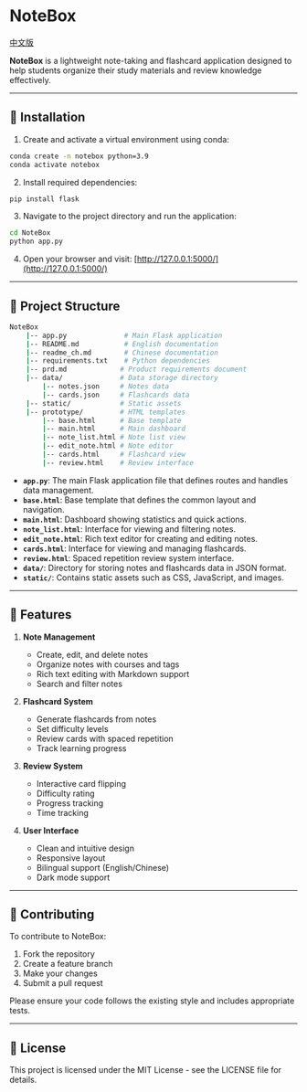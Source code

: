 # NoteBox

[中文版](readme_ch.md)

**NoteBox** is a lightweight note-taking and flashcard application designed to help students organize their study materials and review knowledge effectively.

---

## 🚀 Installation

1. Create and activate a virtual environment using conda:
```bash
conda create -n notebox python=3.9
conda activate notebox
```

2. Install required dependencies:
```bash
pip install flask
```

3. Navigate to the project directory and run the application:
```bash
cd NoteBox
python app.py
```

4. Open your browser and visit: [http://127.0.0.1:5000/](http://127.0.0.1:5000/)

---

## 📁 Project Structure

```bash
NoteBox
    |-- app.py              # Main Flask application
    |-- README.md           # English documentation
    |-- readme_ch.md        # Chinese documentation
    |-- requirements.txt    # Python dependencies
    |-- prd.md             # Product requirements document
    |-- data/              # Data storage directory
        |-- notes.json     # Notes data
        |-- cards.json     # Flashcards data
    |-- static/            # Static assets
    |-- prototype/         # HTML templates
        |-- base.html      # Base template
        |-- main.html      # Main dashboard
        |-- note_list.html # Note list view
        |-- edit_note.html # Note editor
        |-- cards.html     # Flashcard view
        |-- review.html    # Review interface
```

- **`app.py`**: The main Flask application file that defines routes and handles data management.
- **`base.html`**: Base template that defines the common layout and navigation.
- **`main.html`**: Dashboard showing statistics and quick actions.
- **`note_list.html`**: Interface for viewing and filtering notes.
- **`edit_note.html`**: Rich text editor for creating and editing notes.
- **`cards.html`**: Interface for viewing and managing flashcards.
- **`review.html`**: Spaced repetition review system interface.
- **`data/`**: Directory for storing notes and flashcards data in JSON format.
- **`static/`**: Contains static assets such as CSS, JavaScript, and images.

---

## 🎯 Features

1. **Note Management**
   - Create, edit, and delete notes
   - Organize notes with courses and tags
   - Rich text editing with Markdown support
   - Search and filter notes

2. **Flashcard System**
   - Generate flashcards from notes
   - Set difficulty levels
   - Review cards with spaced repetition
   - Track learning progress

3. **Review System**
   - Interactive card flipping
   - Difficulty rating
   - Progress tracking
   - Time tracking

4. **User Interface**
   - Clean and intuitive design
   - Responsive layout
   - Bilingual support (English/Chinese)
   - Dark mode support

---

## 🤝 Contributing

To contribute to NoteBox:

1. Fork the repository
2. Create a feature branch
3. Make your changes
4. Submit a pull request

Please ensure your code follows the existing style and includes appropriate tests.

---

## 📝 License

This project is licensed under the MIT License - see the LICENSE file for details. 